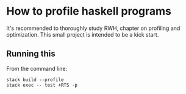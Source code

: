 # How to profile haskell programs

It's recommended to thoroughly study RWH, chapter on profiling and optimization. This small project is intended to be a kick start.

## Running this

From the command line:
```
stack build --profile
stack exec -- test +RTS -p
```
